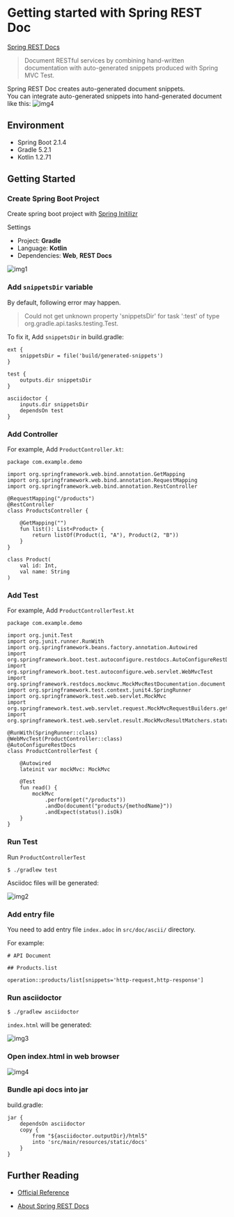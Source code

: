 # Getting started with Spring REST Doc

[Spring REST Docs](https://spring.io/projects/spring-restdocs)
> Document RESTful services by combining hand-written documentation with auto-generated snippets produced with Spring MVC Test.

Spring REST Doc creates auto-generated document snippets.<br>
You can integrate auto-generated snippets into hand-generated document like this:
![img4](./img/img4.png)

## Environment

- Spring Boot 2.1.4
- Gradle 5.2.1
- Kotlin 1.2.71


## Getting Started

### Create Spring Boot Project


Create spring boot project with [Spring Initilizr](https://start.spring.io)

Settings

- Project: **Gradle**
- Language: **Kotlin**
- Dependencies: **Web**, **REST Docs**


![img1](./img/img1.png)


### Add `snippetsDir` variable

By default, following error may happen.

> Could not get unknown property 'snippetsDir' for task ':test' of type org.gradle.api.tasks.testing.Test.

To fix it, Add `snippetsDir` in build.gradle:

```
ext {
	snippetsDir = file('build/generated-snippets')
}

test {
	outputs.dir snippetsDir
}

asciidoctor {
	inputs.dir snippetsDir
	dependsOn test
}
```

### Add Controller

For example, Add `ProductController.kt`:
```
package com.example.demo

import org.springframework.web.bind.annotation.GetMapping
import org.springframework.web.bind.annotation.RequestMapping
import org.springframework.web.bind.annotation.RestController

@RequestMapping("/products")
@RestController
class ProductsController {

    @GetMapping("")
    fun list(): List<Product> {
        return listOf(Product(1, "A"), Product(2, "B"))
    }
}

class Product(
    val id: Int,
    val name: String
)
```

### Add Test

For example, Add `ProductControllerTest.kt`
```
package com.example.demo

import org.junit.Test
import org.junit.runner.RunWith
import org.springframework.beans.factory.annotation.Autowired
import org.springframework.boot.test.autoconfigure.restdocs.AutoConfigureRestDocs
import org.springframework.boot.test.autoconfigure.web.servlet.WebMvcTest
import org.springframework.restdocs.mockmvc.MockMvcRestDocumentation.document
import org.springframework.test.context.junit4.SpringRunner
import org.springframework.test.web.servlet.MockMvc
import org.springframework.test.web.servlet.request.MockMvcRequestBuilders.get
import org.springframework.test.web.servlet.result.MockMvcResultMatchers.status

@RunWith(SpringRunner::class)
@WebMvcTest(ProductController::class)
@AutoConfigureRestDocs
class ProductControllerTest {

    @Autowired
    lateinit var mockMvc: MockMvc

    @Test
    fun read() {
        mockMvc
            .perform(get("/products"))
            .andDo(document("products/{methodName}"))
            .andExpect(status().isOk)
    }
}
```


### Run Test

Run `ProductControllerTest`
```cli
$ ./gradlew test
```

Asciidoc files will be generated:

![img2](./img/img2.png)


### Add entry file

You need to add entry file `index.adoc` in `src/doc/ascii/` directory.

For example:
```
# API Document

## Products.list

operation::products/list[snippets='http-request,http-response']
```


### Run asciidoctor

```cli
$ ./gradlew asciidoctor
```

`index.html` will be generated:

![img3](./img/img3.png)


### Open index.html in web browser
![img4](./img/img4.png)


### Bundle api docs into jar

build.gradle:
```
jar {
	dependsOn asciidoctor
	copy {
		from "${asciidoctor.outputDir}/html5"
		into 'src/main/resources/static/docs'
	}
}
```

## Further Reading
- [Official Reference](https://docs.spring.io/spring-restdocs/docs/2.0.3.RELEASE/reference/html5/)

- [About Spring REST Docs](https://spring.io/projects/spring-restdocs)
